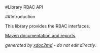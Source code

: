 
#Library RBAC API

##Introduction

This library provides the RBAC interfaces.


[Maven documentation and reports](http://dev.lutece.paris.fr/plugins/library-rbac-api/)



 *generated by [xdoc2md](https://github.com/lutece-platform/tools-maven-xdoc2md-plugin) - do not edit directly.*